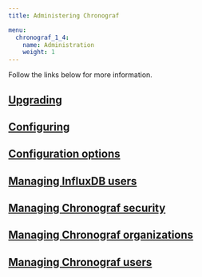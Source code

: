 ```yaml
---
title: Administering Chronograf

menu:
  chronograf_1_4:
    name: Administration
    weight: 1
---
```


Follow the links below for more information.

## [Upgrading](/chronograf/latest/administration/upgrading/)

## [Configuring](/chronograf/latest/administration/configuration/)

## [Configuration options](/chronograf/latest/administration/config-options/)

## [Managing InfluxDB users](/chronograf/latest/administration/managing-influxdb-users/)

## [Managing Chronograf security](/chronograf/latest/administration/managing-security/)

## [Managing Chronograf organizations](/chronograf/latest/administration/managing-organizations/)

## [Managing Chronograf users](/chronograf/latest/administration/managing-chronograf-users/)
